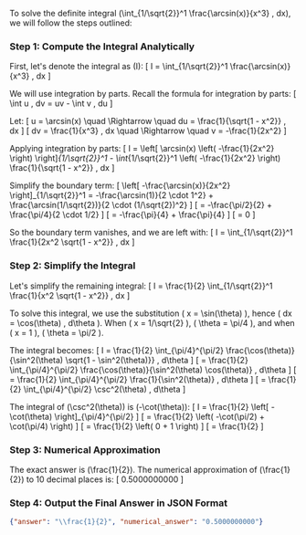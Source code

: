 To solve the definite integral \(\int_{1/\sqrt{2}}^1 \frac{\arcsin(x)}{x^3} \, dx\), we will follow the steps outlined:

### Step 1: Compute the Integral Analytically

First, let's denote the integral as \(I\):
\[ I = \int_{1/\sqrt{2}}^1 \frac{\arcsin(x)}{x^3} \, dx \]

We will use integration by parts. Recall the formula for integration by parts:
\[ \int u \, dv = uv - \int v \, du \]

Let:
\[ u = \arcsin(x) \quad \Rightarrow \quad du = \frac{1}{\sqrt{1 - x^2}} \, dx \]
\[ dv = \frac{1}{x^3} \, dx \quad \Rightarrow \quad v = -\frac{1}{2x^2} \]

Applying integration by parts:
\[ I = \left[ \arcsin(x) \left( -\frac{1}{2x^2} \right) \right]_{1/\sqrt{2}}^1 - \int_{1/\sqrt{2}}^1 \left( -\frac{1}{2x^2} \right) \frac{1}{\sqrt{1 - x^2}} \, dx \]

Simplify the boundary term:
\[ \left[ -\frac{\arcsin(x)}{2x^2} \right]_{1/\sqrt{2}}^1 = -\frac{\arcsin(1)}{2 \cdot 1^2} + \frac{\arcsin(1/\sqrt{2})}{2 \cdot (1/\sqrt{2})^2} \]
\[ = -\frac{\pi/2}{2} + \frac{\pi/4}{2 \cdot 1/2} \]
\[ = -\frac{\pi}{4} + \frac{\pi}{4} \]
\[ = 0 \]

So the boundary term vanishes, and we are left with:
\[ I = \int_{1/\sqrt{2}}^1 \frac{1}{2x^2 \sqrt{1 - x^2}} \, dx \]

### Step 2: Simplify the Integral

Let's simplify the remaining integral:
\[ I = \frac{1}{2} \int_{1/\sqrt{2}}^1 \frac{1}{x^2 \sqrt{1 - x^2}} \, dx \]

To solve this integral, we use the substitution \( x = \sin(\theta) \), hence \( dx = \cos(\theta) \, d\theta \). When \( x = 1/\sqrt{2} \), \( \theta = \pi/4 \), and when \( x = 1 \), \( \theta = \pi/2 \).

The integral becomes:
\[ I = \frac{1}{2} \int_{\pi/4}^{\pi/2} \frac{\cos(\theta)}{\sin^2(\theta) \sqrt{1 - \sin^2(\theta)}} \, d\theta \]
\[ = \frac{1}{2} \int_{\pi/4}^{\pi/2} \frac{\cos(\theta)}{\sin^2(\theta) \cos(\theta)} \, d\theta \]
\[ = \frac{1}{2} \int_{\pi/4}^{\pi/2} \frac{1}{\sin^2(\theta)} \, d\theta \]
\[ = \frac{1}{2} \int_{\pi/4}^{\pi/2} \csc^2(\theta) \, d\theta \]

The integral of \(\csc^2(\theta)\) is \(-\cot(\theta)\):
\[ I = \frac{1}{2} \left[ -\cot(\theta) \right]_{\pi/4}^{\pi/2} \]
\[ = \frac{1}{2} \left( -\cot(\pi/2) + \cot(\pi/4) \right) \]
\[ = \frac{1}{2} \left( 0 + 1 \right) \]
\[ = \frac{1}{2} \]

### Step 3: Numerical Approximation

The exact answer is \(\frac{1}{2}\). The numerical approximation of \(\frac{1}{2}\) to 10 decimal places is:
\[ 0.5000000000 \]

### Step 4: Output the Final Answer in JSON Format

```json
{"answer": "\\frac{1}{2}", "numerical_answer": "0.5000000000"}
```